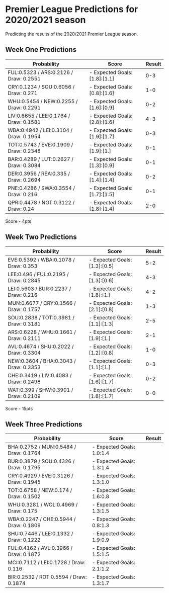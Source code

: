 # Premier League Predictions for 2020/2021 season

Predicting the results of the 2020/2021 Premier League season.

## Week One Predictions

|           Probability                  |            Score                | Result | 
|----------------------------------------|---------------------------------|--------|
| FUL:0.5323 / ARS:0.2126 / Draw: 0.2551 | - Expected Goals: [1.8]:[1.1]   |  0-3   |
| CRY:0.1234 / SOU:0.6056 / Draw: 0.271  | - Expected Goals: [0.8]:[1.6]   |  1-0   |
| WHU:0.5454 / NEW:0.2255 / Draw: 0.2291 | - Expected Goals: [1.6]:[0.9]   |  0-2   |
| LIV:0.6655 / LEE:0.1764 / Draw: 0.1581 | - Expected Goals: [2.8]:[1.6]   |  4-3   | 
| WBA:0.4942 / LEI:0.3104 / Draw: 0.1954 | - Expected Goals: [1.9]:[1.7]   |  0-3   |
| TOT:0.5743 / EVE:0.1909 / Draw: 0.2348 | - Expected Goals: [1.9]:[1.]    |  0-1   |
| BAR:0.4289 / LUT:0.2627 / Draw: 0.3084 | - Expected Goals: [1.3]:[0.9]   |  0-1   |
| DER:0.3956 / REA:0.335 / Draw: 0.2694  | - Expected Goals: [1.4]:[1.4]   |  0-2   | 
| PNE:0.4286 / SWA:0.3554 / Draw: 0.216  | - Expected Goals: [1.7]:[1.5]   |  0-1   |
| QPR:0.4478 / NOT:0.3122 / Draw: 0.24   |- Expected Goals: [1.8]:[1.4]    |  2-0   |

Score - 4pts

## Week Two Predictions

|           Probability                  |            Score                | Result | 
|----------------------------------------|---------------------------------|--------|
|EVE:0.5392 / WBA:0.1078 / Draw: 0.353   | - Expected Goals: [1.3]:[0.5]   |  5-2   |
|LEE:0.496 / FUL:0.2195 / Draw: 0.2845   | - Expected Goals: [1.3]:[0.6]   |  4-3   |
|LEI:0.5603 / BUR:0.2237 / Draw: 0.216   | - Expected Goals: [1.8]:[1.]    |  4-2   |
|MUN:0.6677 / CRY:0.1566 / Draw: 0.1757  | - Expected Goals: [2.1]:[0.8]   |  1-3   |
|SOU:0.2838 / TOT:0.3981 / Draw: 0.3181  | - Expected Goals: [1.1]:[1.3]   |  2-5   |
|ARS:0.6228 / WHU:0.1661 / Draw: 0.2111  | - Expected Goals: [1.9]:[1.]    |  2-1   |
|AVL:0.4674 / SHU:0.2022 / Draw: 0.3304  | - Expected Goals: [1.2]:[0.8]   |  1-0   |
|NEW:0.3604 / BHA:0.3043 / Draw: 0.3353  | - Expected Goals: [1.1]:[1.]    |  0-3   |
|CHE:0.3419 / LIV:0.4083 / Draw: 0.2498  | - Expected Goals: [1.6]:[1.7]   |  0-2   |
|WAT:0.399 / SHW:0.3901 / Draw: 0.2109   | - Expected Goals: [1.8]:[1.7]   |  0-0   |

Score - 15pts

## Week Three Predictions

|         Probability                    |           Score                 | Result |
|----------------------------------------|---------------------------------|--------|
|BHA:0.2752 / MUN:0.5484 / Draw: 0.1764  | - Expected Goals: 1.0:1.4       |        |
|BUR:0.3879 / SOU:0.4326 / Draw: 0.1795  | - Expected Goals: 1.3:1.4       |        | 
|CRY:0.4929 / EVE:0.3126 / Draw: 0.1945  | - Expected Goals: 1.3:1.0       |        |
|TOT:0.6758 / NEW:0.174 / Draw: 0.1502   | - Expected Goals: 1.6:0.8       |        |
|WHU:0.3281 / WOL:0.4969 / Draw: 0.175   | - Expected Goals: 1.3:1.5       |        |
|WBA:0.2247 / CHE:0.5944 / Draw: 0.1809  | - Expected Goals: 0.8:1.3       |        |
|SHU:0.7446 / LEE:0.1332 / Draw: 0.1222  | - Expected Goals: 1.9:0.9       |        |
|FUL:0.4162 / AVL:0.3966 / Draw: 0.1872  | - Expected Goals: 1.5:1.5       |        |
|MCI:0.7112 / LEI:0.1728 / Draw: 0.116   | - Expected Goals: 2.1:1.2       |        |
|BIR:0.2532 / ROT:0.5594 / Draw: 0.1874  | - Expected Goals: 1.3:1.7       |        |